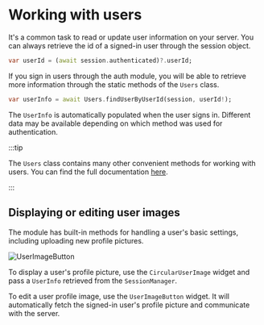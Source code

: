 # Working with users

It's a common task to read or update user information on your server. You can always retrieve the id of a signed-in user through the session object.

```dart
var userId = (await session.authenticated)?.userId;
```

If you sign in users through the auth module, you will be able to retrieve more information through the static methods of the `Users` class.

```dart
var userInfo = await Users.findUserByUserId(session, userId!);
```

The `UserInfo` is automatically populated when the user signs in. Different data may be available depending on which method was used for authentication.

:::tip

The `Users` class contains many other convenient methods for working with users. You can find the full documentation [here](https://pub.dev/documentation/serverpod_auth_server/latest/protocol/Users-class.html).

:::

## Displaying or editing user images

The module has built-in methods for handling a user's basic settings, including uploading new profile pictures.

![UserImageButton](https://github.com/serverpod/serverpod/raw/main/misc/images/user-image-button.png)

To display a user's profile picture, use the `CircularUserImage` widget and pass a `UserInfo` retrieved from the `SessionManager`.

To edit a user profile image, use the `UserImageButton` widget. It will automatically fetch the signed-in user's profile picture and communicate with the server.
